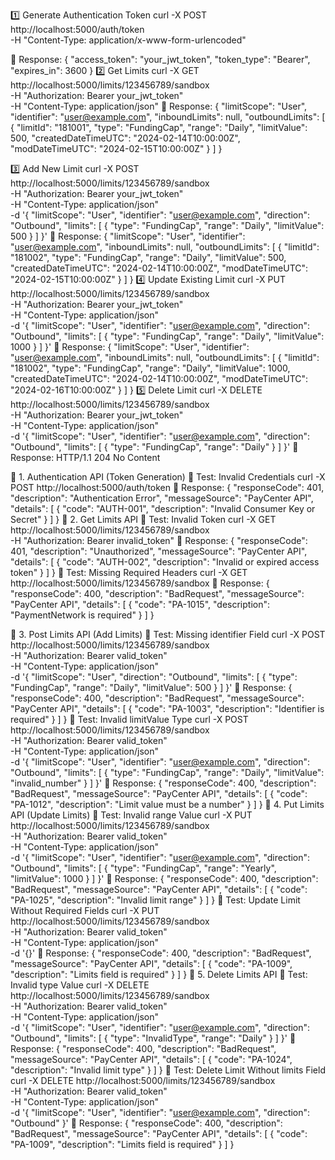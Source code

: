 1️⃣ Generate Authentication Token
curl -X POST http://localhost:5000/auth/token \
     -H "Content-Type: application/x-www-form-urlencoded"

📌 Response:
{
  "access_token": "your_jwt_token",
  "token_type": "Bearer",
  "expires_in": 3600
}
2️⃣ Get Limits
curl -X GET http://localhost:5000/limits/123456789/sandbox \
     -H "Authorization: Bearer your_jwt_token" \
     -H "Content-Type: application/json"
📌 Response:
{
  "limitScope": "User",
  "identifier": "user@example.com",
  "inboundLimits": null,
  "outboundLimits": [
    {
      "limitId": "181001",
      "type": "FundingCap",
      "range": "Daily",
      "limitValue": 500,
      "createdDateTimeUTC": "2024-02-14T10:00:00Z",
      "modDateTimeUTC": "2024-02-15T10:00:00Z"
    }
  ]
}

3️⃣ Add New Limit
curl -X POST http://localhost:5000/limits/123456789/sandbox \
     -H "Authorization: Bearer your_jwt_token" \
     -H "Content-Type: application/json" \
     -d '{
          "limitScope": "User",
          "identifier": "user@example.com",
          "direction": "Outbound",
          "limits": [
            {
              "type": "FundingCap",
              "range": "Daily",
              "limitValue": 500
            }
          ]
        }'
📌 Response:
{
  "limitScope": "User",
  "identifier": "user@example.com",
  "inboundLimits": null,
  "outboundLimits": [
    {
      "limitId": "181002",
      "type": "FundingCap",
      "range": "Daily",
      "limitValue": 500,
      "createdDateTimeUTC": "2024-02-14T10:00:00Z",
      "modDateTimeUTC": "2024-02-15T10:00:00Z"
    }
  ]
}
4️⃣ Update Existing Limit
curl -X PUT http://localhost:5000/limits/123456789/sandbox \
     -H "Authorization: Bearer your_jwt_token" \
     -H "Content-Type: application/json" \
     -d '{
          "limitScope": "User",
          "identifier": "user@example.com",
          "direction": "Outbound",
          "limits": [
            {
              "type": "FundingCap",
              "range": "Daily",
              "limitValue": 1000
            }
          ]
        }'
📌 Response:
{
  "limitScope": "User",
  "identifier": "user@example.com",
  "inboundLimits": null,
  "outboundLimits": [
    {
      "limitId": "181002",
      "type": "FundingCap",
      "range": "Daily",
      "limitValue": 1000,
      "createdDateTimeUTC": "2024-02-14T10:00:00Z",
      "modDateTimeUTC": "2024-02-16T10:00:00Z"
    }
  ]
}
5️⃣ Delete Limit
curl -X DELETE http://localhost:5000/limits/123456789/sandbox \
     -H "Authorization: Bearer your_jwt_token" \
     -H "Content-Type: application/json" \
     -d '{
          "limitScope": "User",
          "identifier": "user@example.com",
          "direction": "Outbound",
          "limits": [
            {
              "type": "FundingCap",
              "range": "Daily"
            }
          ]
        }'
📌 Response:
HTTP/1.1 204 No Content

📌 1. Authentication API (Token Generation)
🔹 Test: Invalid Credentials
curl -X POST http://localhost:5000/auth/token
📌 Response:
{
  "responseCode": 401,
  "description": "Authentication Error",
  "messageSource": "PayCenter API",
  "details": [
    {
      "code": "AUTH-001",
      "description": "Invalid Consumer Key or Secret"
    }
  ]
}
📌 2. Get Limits API
🔹 Test: Invalid Token
curl -X GET http://localhost:5000/limits/123456789/sandbox \
     -H "Authorization: Bearer invalid_token"
📌 Response:
{
  "responseCode": 401,
  "description": "Unauthorized",
  "messageSource": "PayCenter API",
  "details": [
    {
      "code": "AUTH-002",
      "description": "Invalid or expired access token"
    }
  ]
}
🔹 Test: Missing Required Headers
curl -X GET http://localhost:5000/limits/123456789/sandbox
📌 Response:
{
  "responseCode": 400,
  "description": "BadRequest",
  "messageSource": "PayCenter API",
  "details": [
    {
      "code": "PA-1015",
      "description": "PaymentNetwork is required"
    }
  ]
}

📌 3. Post Limits API (Add Limits)
🔹 Test: Missing identifier Field
curl -X POST http://localhost:5000/limits/123456789/sandbox \
     -H "Authorization: Bearer valid_token" \
     -H "Content-Type: application/json" \
     -d '{
          "limitScope": "User",
          "direction": "Outbound",
          "limits": [
            {
              "type": "FundingCap",
              "range": "Daily",
              "limitValue": 500
            }
          ]
        }'
📌 Response:
{
  "responseCode": 400,
  "description": "BadRequest",
  "messageSource": "PayCenter API",
  "details": [
    {
      "code": "PA-1003",
      "description": "Identifier is required"
    }
  ]
}
🔹 Test: Invalid limitValue Type
curl -X POST http://localhost:5000/limits/123456789/sandbox \
     -H "Authorization: Bearer valid_token" \
     -H "Content-Type: application/json" \
     -d '{
          "limitScope": "User",
          "identifier": "user@example.com",
          "direction": "Outbound",
          "limits": [
            {
              "type": "FundingCap",
              "range": "Daily",
              "limitValue": "invalid_number"
            }
          ]
        }'
📌 Response:
{
  "responseCode": 400,
  "description": "BadRequest",
  "messageSource": "PayCenter API",
  "details": [
    {
      "code": "PA-1012",
      "description": "Limit value must be a number"
    }
  ]
}
📌 4. Put Limits API (Update Limits)
🔹 Test: Invalid range Value
curl -X PUT http://localhost:5000/limits/123456789/sandbox \
     -H "Authorization: Bearer valid_token" \
     -H "Content-Type: application/json" \
     -d '{
          "limitScope": "User",
          "identifier": "user@example.com",
          "direction": "Outbound",
          "limits": [
            {
              "type": "FundingCap",
              "range": "Yearly",
              "limitValue": 1000
            }
          ]
        }'
📌 Response:
{
  "responseCode": 400,
  "description": "BadRequest",
  "messageSource": "PayCenter API",
  "details": [
    {
      "code": "PA-1025",
      "description": "Invalid limit range"
    }
  ]
}
🔹 Test: Update Limit Without Required Fields
curl -X PUT http://localhost:5000/limits/123456789/sandbox \
     -H "Authorization: Bearer valid_token" \
     -H "Content-Type: application/json" \
     -d '{}'
📌 Response:
{
  "responseCode": 400,
  "description": "BadRequest",
  "messageSource": "PayCenter API",
  "details": [
    {
      "code": "PA-1009",
      "description": "Limits field is required"
    }
  ]
}
📌 5. Delete Limits API
🔹 Test: Invalid type Value
curl -X DELETE http://localhost:5000/limits/123456789/sandbox \
     -H "Authorization: Bearer valid_token" \
     -H "Content-Type: application/json" \
     -d '{
          "limitScope": "User",
          "identifier": "user@example.com",
          "direction": "Outbound",
          "limits": [
            {
              "type": "InvalidType",
              "range": "Daily"
            }
          ]
        }'
📌 Response:
{
  "responseCode": 400,
  "description": "BadRequest",
  "messageSource": "PayCenter API",
  "details": [
    {
      "code": "PA-1024",
      "description": "Invalid limit type"
    }
  ]
}
🔹 Test: Delete Limit Without limits Field
curl -X DELETE http://localhost:5000/limits/123456789/sandbox \
     -H "Authorization: Bearer valid_token" \
     -H "Content-Type: application/json" \
     -d '{
          "limitScope": "User",
          "identifier": "user@example.com",
          "direction": "Outbound"
        }'
📌 Response:
{
  "responseCode": 400,
  "description": "BadRequest",
  "messageSource": "PayCenter API",
  "details": [
    {
      "code": "PA-1009",
      "description": "Limits field is required"
    }
  ]
}


